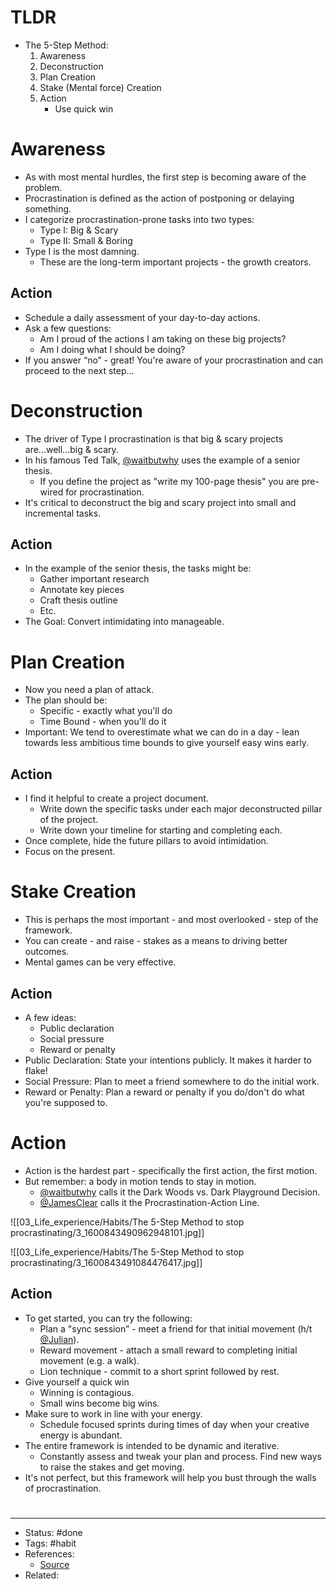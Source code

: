 # TLDR
- The 5-Step Method:
	1. Awareness
	2. Deconstruction
	3. Plan Creation
	4. Stake (Mental force) Creation
	5. Action
		- Use quick win

# Awareness
- As with most mental hurdles, the first step is becoming aware of the problem.
- Procrastination is defined as the action of postponing or delaying something.
- I categorize procrastination-prone tasks into two types:
	- Type I: Big & Scary
	- Type II: Small & Boring
- Type I is the most damning.
	- These are the long-term important projects - the growth creators.

## Action
- Schedule a daily assessment of your day-to-day actions.
- Ask a few questions:
	- Am I proud of the actions I am taking on these big projects?
	- Am I doing what I should be doing?
- If you answer “no” - great! You're aware of your procrastination and can proceed to the next step...

# Deconstruction
- The driver of Type I procrastination is that big & scary projects are...well...big & scary.
- In his famous Ted Talk, [@waitbutwhy](https://twitter.com/waitbutwhy) uses the example of a senior thesis.
	- If you define the project as "write my 100-page thesis" you are pre-wired for procrastination.
- It's critical to deconstruct the big and scary project into small and incremental tasks.

## Action
- In the example of the senior thesis, the tasks might be:
	- Gather important research
	- Annotate key pieces
	- Craft thesis outline
	- Etc.
- The Goal: Convert intimidating into manageable.

# Plan Creation
- Now you need a plan of attack.
- The plan should be:
	- Specific - exactly what you'll do
	- Time Bound - when you'll do it
- Important: We tend to overestimate what we can do in a day - lean towards less ambitious time bounds to give yourself easy wins early.

## Action
- I find it helpful to create a project document.
	- Write down the specific tasks under each major deconstructed pillar of the project.
	- Write down your timeline for starting and completing each.
- Once complete, hide the future pillars to avoid intimidation.
- Focus on the present.

# Stake Creation
- This is perhaps the most important - and most overlooked - step of the framework.
- You can create - and raise - stakes as a means to driving better outcomes.
- Mental games can be very effective.

## Action
- A few ideas:
	- Public declaration
	- Social pressure
	- Reward or penalty
- Public Declaration: State your intentions publicly. It makes it harder to flake!
- Social Pressure: Plan to meet a friend somewhere to do the initial work.
- Reward or Penalty: Plan a reward or penalty if you do/don't do what you're supposed to.

# Action
- Action is the hardest part - specifically the first action, the first motion.
- But remember: a body in motion tends to stay in motion.
	- [@waitbutwhy](https://twitter.com/waitbutwhy) calls it the Dark Woods vs. Dark Playground Decision.
	- [@JamesClear](https://twitter.com/JamesClear) calls it the Procrastination-Action Line.

![[03_Life_experience/Habits/The 5-Step Method to stop procrastinating/3_1600843490962948101.jpg]]

![[03_Life_experience/Habits/The 5-Step Method to stop procrastinating/3_1600843491084476417.jpg]]

## Action
- To get started, you can try the following:
	- Plan a "sync session” - meet a friend for that initial movement (h/t [@Julian](https://twitter.com/Julian)).
	- Reward movement - attach a small reward to completing initial movement (e.g. a walk).
	- Lion technique - commit to a short sprint followed by rest.
- Give yourself a quick win
	- Winning is contagious.
	- Small wins become big wins.
- Make sure to work in line with your energy.
	- Schedule focused sprints during times of day when your creative energy is abundant.
- The entire framework is intended to be dynamic and iterative.
	- Constantly assess and tweak your plan and process. Find new ways to raise the stakes and get moving.
- It's not perfect, but this framework will help you bust through the walls of procrastination.

#
---
- Status: #done
- Tags: #habit
- References:
	- [Source](https://twitter.com/SahilBloom/status/1600843825328840709)
- Related:
